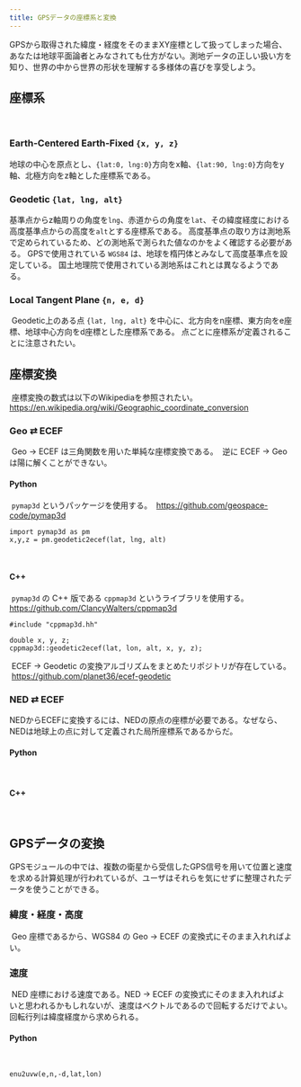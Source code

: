 ```yaml
---
title: GPSデータの座標系と変換
---
```


GPSから取得された緯度・経度をそのままXY座標として扱ってしまった場合、あなたは地球平面論者とみなされても仕方がない。測地データの正しい扱い方を知り、世界の中から世界の形状を理解する多様体の喜びを享受しよう。
​
## 座標系
​
### Earth-Centered Earth-Fixed `{x, y, z}`
​
地球の中心を原点とし、`{lat:0, lng:0}`方向をx軸、`{lat:90, lng:0}`方向をy軸、北極方向をz軸とした座標系である。
​
### Geodetic `{lat, lng, alt}`
​
基準点からz軸周りの角度を`lng`、赤道からの角度を`lat`、その緯度経度における高度基準点からの高度を`alt`とする座標系である。
高度基準点の取り方は測地系で定められているため、どの測地系で測られた値なのかをよく確認する必要がある。
GPSで使用されている `WGS84` は、地球を楕円体とみなして高度基準点を設定している。
国土地理院で使用されている測地系はこれとは異なるようである。
​
### Local Tangent Plane `{n, e, d}`
​
Geodetic上のある点 `{lat, lng, alt}` を中心に、北方向をn座標、東方向をe座標、地球中心方向をd座標とした座標系である。
点ごとに座標系が定義されることに注意されたい。
​
## 座標変換
​
座標変換の数式は以下のWikipediaを参照されたい。
​
https://en.wikipedia.org/wiki/Geographic_coordinate_conversion
​
### Geo ⇄ ECEF
​
Geo → ECEF は三角関数を用いた単純な座標変換である。
​
逆に ECEF → Geo は陽に解くことができない。
​
#### Python
​
`pymap3d` というパッケージを使用する。
​
https://github.com/geospace-code/pymap3d
​
```python:
import pymap3d as pm
x,y,z = pm.geodetic2ecef(lat, lng, alt)
```
​
#### C++
​
`pymap3d` の C++ 版である `cppmap3d` というライブラリを使用する。
​
https://github.com/ClancyWalters/cppmap3d
​
```cpp:
#include "cppmap3d.hh"
​
double x, y, z;
cppmap3d::geodetic2ecef(lat, lon, alt, x, y, z);
```
​
ECEF → Geodetic の変換アルゴリズムをまとめたリポジトリが存在している。
​
https://github.com/planet36/ecef-geodetic
​
### NED ⇄ ECEF
​
NEDからECEFに変換するには、NEDの原点の座標が必要である。なぜなら、NEDは地球上の点に対して定義された局所座標系であるからだ。
​
#### Python
​
​
#### C++
​
## GPSデータの変換
​
GPSモジュールの中では、複数の衛星から受信したGPS信号を用いて位置と速度を求める計算処理が行われているが、ユーザはそれらを気にせずに整理されたデータを使うことができる。
​
### 緯度・経度・高度
​
Geo 座標であるから、WGS84 の Geo → ECEF の変換式にそのまま入れればよい。
​
### 速度
​
NED 座標における速度である。NED → ECEF の変換式にそのまま入れればよいと思われるかもしれないが、速度はベクトルであるので回転するだけでよい。回転行列は緯度経度から求められる。
​
#### Python
​
```python:
enu2uvw(e,n,-d,lat,lon)
```
